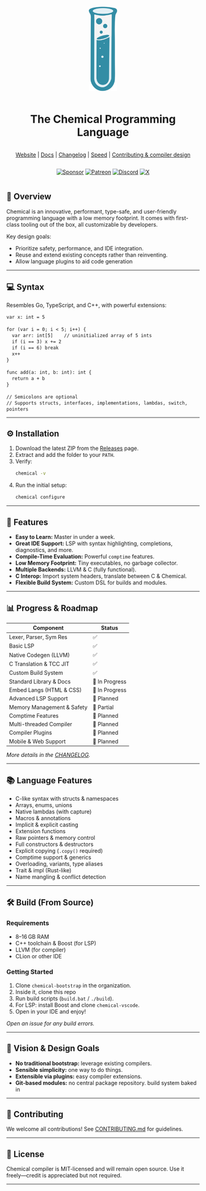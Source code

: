 <div align="center" style="display:grid;place-items:center;">
<p>
    <a href="https://chemical.qinetik.org/" target="_blank"><img height="220" src="https://raw.githubusercontent.com/chemicallang/chemical/main/lang/assets/Logo.svg?sanitize=true" alt="Chemical logo"></a>
</p>
<h1>The Chemical Programming Language</h1>

[Website](https://chemical.qinetik.org)
| [Docs](https://github.com/chemicallang/chemical/blob/main/lang/docs/README.md)
| [Changelog](https://github.com/chemicallang/chemical/blob/main/lang/docs/CHANGELOG.md)
| [Speed](https://chemical.qinetik.org/speed)
| [Contributing & compiler design](https://github.com/chemicallang/chemical/blob/main/lang/docs/CONTRIBUTING.md)

</div>

<div align="center" style="display:grid;place-items:center;">

[![Sponsor][SponsorBadge]][SponsorUrl]
[![Patreon][PatreonBadge]][PatreonUrl]
[![Discord][DiscordBadge]][DiscordUrl]
[![X][XBadge]][XUrl]

</div>

## 🚀 Overview

Chemical is an innovative, performant, type-safe, and user-friendly programming language with a low memory footprint. It comes with first-class tooling out of the box, all customizable by developers.

Key design goals:
- Prioritize safety, performance, and IDE integration.
- Reuse and extend existing concepts rather than reinventing.
- Allow language plugins to aid code generation

---

## 💻 Syntax

Resembles Go, TypeScript, and C++, with powerful extensions:

```chemical
var x: int = 5

for (var i = 0; i < 5; i++) {
  var arr: int[5]    // uninitialized array of 5 ints
  if (i == 3) x += 2
  if (i == 6) break
  x++
}

func add(a: int, b: int): int {
  return a + b
}

// Semicolons are optional
// Supports structs, interfaces, implementations, lambdas, switch, pointers
```

---

## ⚙️ Installation

1. Download the latest ZIP from the [Releases](https://github.com/qinetik/chemical/releases) page.
2. Extract and add the folder to your `PATH`.
3. Verify:
   ```bash
   chemical -v
   ```
4. Run the initial setup:
   ```bash
   chemical configure
   ```

---

## 🌟 Features

- **Easy to Learn:** Master in under a week.
- **Great IDE Support:** LSP with syntax highlighting, completions, diagnostics, and more.
- **Compile-Time Evaluation:** Powerful `comptime` features.
- **Low Memory Footprint:** Tiny executables, no garbage collector.
- **Multiple Backends:** LLVM & C (fully functional).
- **C Interop:** Import system headers, translate between C & Chemical.
- **Flexible Build System:** Custom DSL for builds and modules.

---

## 📊 Progress & Roadmap

| Component                  | Status         |
|----------------------------|----------------|
| Lexer, Parser, Sym Res     | ✅              |
| Basic LSP                  | ✅              |
| Native Codegen (LLVM)      | ✅              |
| C Translation & TCC JIT    | ✅              |
| Custom Build System        | ✅              |
| Standard Library & Docs    | 🔄 In Progress |
| Embed Langs (HTML & CSS)   | 🔄 In Progress |
| Advanced LSP Support       | 🔄 Planned     |
| Memory Management & Safety | 🔄 Partial     |
| Comptime Features          | 🔄 Planned     |
| Multi-threaded Compiler    | 🔄 Planned     |
| Compiler Plugins           | 🔄 Planned     |
| Mobile & Web Support       | 🔄 Planned     |

*More details in the [CHANGELOG](https://github.com/chemicallang/chemical/blob/main/lang/docs/CHANGELOG.md).*

---

## 📚 Language Features

- C-like syntax with structs & namespaces
- Arrays, enums, unions
- Native lambdas (with capture)
- Macros & annotations
- Implicit & explicit casting
- Extension functions
- Raw pointers & memory control
- Full constructors & destructors
- Explicit copying (`.copy()` required)
- Comptime support & generics
- Overloading, variants, type aliases
- Trait & impl (Rust-like)
- Name mangling & conflict detection

---

## 🛠️ Build (From Source)

### Requirements

- 8–16 GB RAM
- C++ toolchain & Boost (for LSP)
- LLVM (for compiler)
- CLion or other IDE

### Getting Started

1. Clone `chemical-bootstrap` in the organization.
2. Inside it, clone this repo
3. Run build scripts (`build.bat` / `./build`).
4. For LSP: install Boost and clone `chemical-vscode`.
5. Open in your IDE and enjoy!

*Open an issue for any build errors.*

---

## 🎯 Vision & Design Goals

- **No traditional bootstrap:** leverage existing compilers.
- **Sensible simplicity:** one way to do things.
- **Extensible via plugins:** easy compiler extensions.
- **Git-based modules:** no central package repository. build system baked in

---

## 🤝 Contributing

We welcome all contributions! See [CONTRIBUTING.md](https://github.com/chemicallang/chemical/blob/main/lang/docs/CONTRIBUTING.md) for guidelines.

---

## 📄 License

Chemical compiler is MIT-licensed and will remain open source. Use it freely—credit is appreciated but not required.

---

<!-- Badges -->
[WorkflowBadge]: https://github.com/vlang/v/workflows/CI/badge.svg
[DiscordBadge]: https://img.shields.io/discord/1206227290359337062?label=Discord&logo=discord&logoColor=white
[PatreonBadge]: https://img.shields.io/endpoint.svg?url=https%3A%2F%2Fshieldsio-patreon.vercel.app%2Fapi%3Fusername%3Dwakaztahir%26type%3Dpatrons&style=flat
[SponsorBadge]: https://img.shields.io/github/sponsors/wakaztahir?style=flat&logo=github&logoColor=white
[XBadge]: https://img.shields.io/badge/follow-%40qinetikorg-1DA1F2?logo=x&style=flat&logoColor=white

[WorkflowUrl]: https://github.com/chemicallang/chemical/commits/main
[DiscordUrl]: https://discord.gg/uYU4SV9avu
[PatreonUrl]: https://patreon.com/wakaztahir
[SponsorUrl]: https://github.com/sponsors/wakaztahir
[XUrl]: https://x.com/qinetikorg